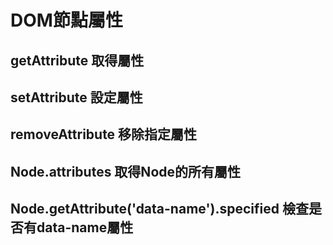 # DOM節點屬性

## getAttribute 取得屬性

## setAttribute 設定屬性

## removeAttribute 移除指定屬性

## Node.attributes 取得Node的所有屬性

## Node.getAttribute('data-name').specified 檢查是否有data-name屬性